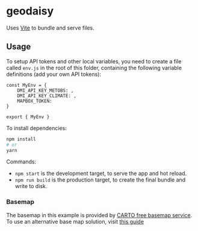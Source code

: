 # geodaisy
Uses [Vite](https://vitejs.dev/) to bundle and serve files.

## Usage
To  setup API tokens and other local variables, you need to create a file called `env.js` in the root of this folder, containing the following variable definitions (add your own API tokens):

```
const MyEnv = {
    DMI_API_KEY_METOBS: ,
    DMI_API_KEY_CLIMATE: ,
    MAPBOX_TOKEN: 
}

export { MyEnv }
```

To install dependencies:

```bash
npm install
# or
yarn
```

Commands:
* `npm start` is the development target, to serve the app and hot reload.
* `npm run build` is the production target, to create the final bundle and write to disk.

### Basemap

The basemap in this example is provided by [CARTO free basemap service](https://carto.com/basemaps). To use an alternative base map solution, visit [this guide](https://deck.gl/docs/get-started/using-with-map#using-other-basemap-services)